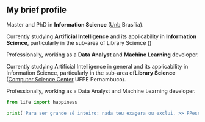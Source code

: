 ## My brief profile

Master and PhD in **Information Science** ([Unb](https://www.unb.br/) Brasília).

Currently studying **Artificial Intelligence** and its applicability in **Information Science**, particularly in the sub-area of ​​Library Science ()

Professionally, working as a **Data Analyst** and **Machine Learning** developer.

Currently studying Artificial Intelligence in general and its applicability in Information Science, particularly in the sub-area of ​​**Library Science** ([Computer Science Center](https://portal.cin.ufpe.br/) UFPE Pernambuco).

Professionally, working as a Data Analyst and Machine Learning developer.

```python
from life import happiness

print('Para ser grande sê inteiro: nada teu exagera ou exclui. >> FPessoa')
```

